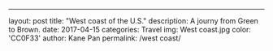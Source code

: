 ---
layout: post
title:  "West coast of the U.S."
description: A journy from Green to Brown.
date:  2017-04-15 
categories: Travel
img: West coast.jpg
color: 'CC0F33'
author: Kane Pan
permalink: /west coast/

